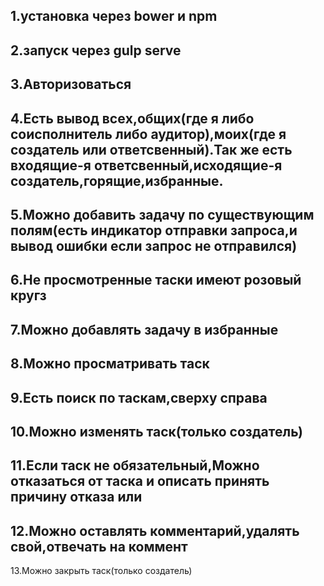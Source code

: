 1.установка через bower и npm
---
2.запуск через gulp serve
---
3.Авторизоваться
---
4.Есть вывод всеx,общих(где я либо соисполнитель либо аудитор),моиx(где я создатель или ответсвенный).Так же есть входящие-я ответсвенный,исходящие-я создатель,горящие,избранные.
---
5.Можно добавить задачу по существующим полям(есть индикатор отправки запроса,и вывод ошибки если запрос не отправился)
---
6.Не просмотренные таски имеют розовый кругз
---
7.Можно добавлять задачу в избранные
---
8.Можно просматривать таск
---
9.Есть поиск по таскам,сверху справа
---
10.Можно изменять таск(только создатель)
---
11.Если таск не обязательный,Можно отказаться от таска и описать принять причину отказа или
---
12.Можно оставлять комментарий,удалять свой,отвечать на коммент
---
13.Можно закрыть таск(только создатель)
